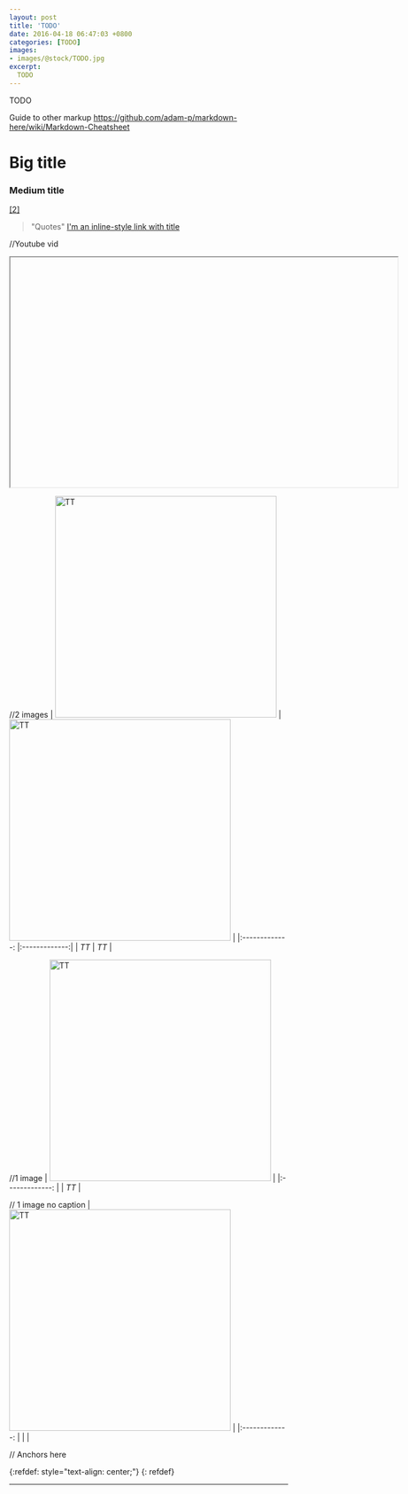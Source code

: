 ```yaml
---
layout: post
title: 'TODO'
date: 2016-04-18 06:47:03 +0800
categories: [TODO]
images:
- images/@stock/TODO.jpg
excerpt:
  TODO
---
```


TODO

Guide to other markup
https://github.com/adam-p/markdown-here/wiki/Markdown-Cheatsheet

# Big title
### Medium title
<a href="#references">[2]</a>
> "Quotes"
[I'm an inline-style link with title](https://www.com "TT")

//Youtube vid
<p align="center">
<iframe width="700" height="415" > </iframe>
</p>

//2 images
| <img src="/images/TT.jpg" width="400" alt="TT">  | <img src="/images/TT.jpg" width="400" alt="TT">  |
|:-------------: |:-------------:|
| *TT* | *TT*  |

//1 image
| <img src="/images/TT.jpg" width="400" alt="TT">  |
|:-------------: |
| *TT* |

// 1 image no caption
| <img src="/images/TT.jpg" width="400" alt="TT">  |
|:-------------: |
|  |

<a name="references"></a>
// Anchors here

{:refdef: style="text-align: center;"}
{: refdef}

---
